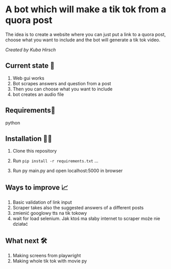 # A bot which will make a tik tok from a quora post 

The idea is to create a website where you can just put a link to a quora post, choose what you want to include and the bot will generate a tik tok video. 

*Created by Kuba Hirsch*


## Current state 🚢

1. Web gui works
2. Bot scrapes answers and question from a post 
3. Then you can choose what you want to include
4. bot creates an audio file

## Requirements🛒
python

## Installation 👩‍💻

1. Clone this repository
2. Run `pip install -r requirements.txt`
...

3. Run py main.py and open localhost:5000 in browser

## Ways to improve 📈

1. Basic validation of link input 
2. Scraper takes also the suggested answers of a different posts 
3. zmienić googlowy tts na tik tokowy
4. wait for load selenium. Jak ktoś ma słaby internet to scraper może nie działać 

## What next 🛠
1. Making screens from playwright
2. Making whole tik tok with movie py

